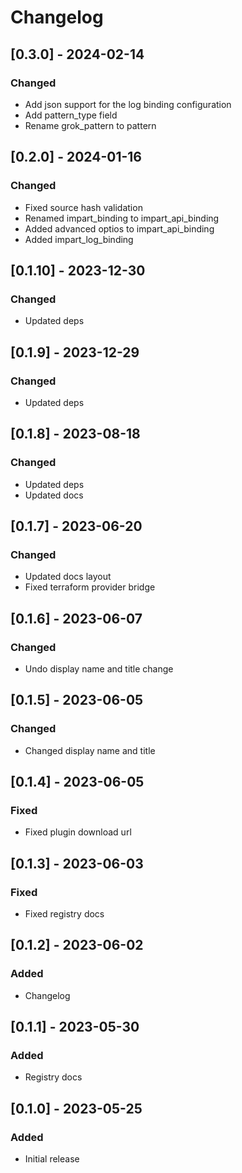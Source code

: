 # Changelog

## [0.3.0] - 2024-02-14

### Changed

- Add json support for the log binding configuration
- Add pattern_type field
- Rename grok_pattern to pattern

## [0.2.0] - 2024-01-16

### Changed

- Fixed source hash validation
- Renamed impart_binding to impart_api_binding
- Added advanced optios to impart_api_binding
- Added impart_log_binding

## [0.1.10] - 2023-12-30

### Changed

- Updated deps

## [0.1.9] - 2023-12-29

### Changed

- Updated deps

## [0.1.8] - 2023-08-18

### Changed

- Updated deps
- Updated docs

## [0.1.7] - 2023-06-20

### Changed

- Updated docs layout
- Fixed terraform provider bridge

## [0.1.6] - 2023-06-07

### Changed

- Undo display name and title change

## [0.1.5] - 2023-06-05

### Changed

- Changed display name and title

## [0.1.4] - 2023-06-05

### Fixed

- Fixed plugin download url

## [0.1.3] - 2023-06-03

### Fixed

- Fixed registry docs

## [0.1.2] - 2023-06-02

### Added

- Changelog

## [0.1.1] - 2023-05-30

### Added

- Registry docs

## [0.1.0] - 2023-05-25

### Added

- Initial release

